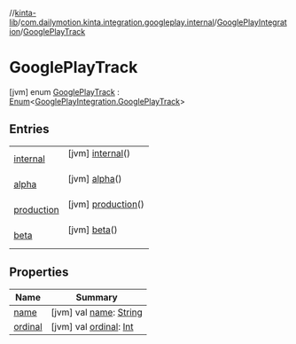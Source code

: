 //[kinta-lib](../../../../index.md)/[com.dailymotion.kinta.integration.googleplay.internal](../../index.md)/[GooglePlayIntegration](../index.md)/[GooglePlayTrack](index.md)



# GooglePlayTrack  
 [jvm] enum [GooglePlayTrack](index.md) : [Enum](https://kotlinlang.org/api/latest/jvm/stdlib/kotlin/-enum/index.html)<[GooglePlayIntegration.GooglePlayTrack](index.md)>    


## Entries  
  
| | |
|---|---|
| <a name="com.dailymotion.kinta.integration.googleplay.internal/GooglePlayIntegration.GooglePlayTrack.internal///PointingToDeclaration/"></a>[internal](internal/index.md)| <a name="com.dailymotion.kinta.integration.googleplay.internal/GooglePlayIntegration.GooglePlayTrack.internal///PointingToDeclaration/"></a> [jvm] [internal](internal/index.md)()  <br>   <br>|
| <a name="com.dailymotion.kinta.integration.googleplay.internal/GooglePlayIntegration.GooglePlayTrack.alpha///PointingToDeclaration/"></a>[alpha](alpha/index.md)| <a name="com.dailymotion.kinta.integration.googleplay.internal/GooglePlayIntegration.GooglePlayTrack.alpha///PointingToDeclaration/"></a> [jvm] [alpha](alpha/index.md)()  <br>   <br>|
| <a name="com.dailymotion.kinta.integration.googleplay.internal/GooglePlayIntegration.GooglePlayTrack.production///PointingToDeclaration/"></a>[production](production/index.md)| <a name="com.dailymotion.kinta.integration.googleplay.internal/GooglePlayIntegration.GooglePlayTrack.production///PointingToDeclaration/"></a> [jvm] [production](production/index.md)()  <br>   <br>|
| <a name="com.dailymotion.kinta.integration.googleplay.internal/GooglePlayIntegration.GooglePlayTrack.beta///PointingToDeclaration/"></a>[beta](beta/index.md)| <a name="com.dailymotion.kinta.integration.googleplay.internal/GooglePlayIntegration.GooglePlayTrack.beta///PointingToDeclaration/"></a> [jvm] [beta](beta/index.md)()  <br>   <br>|


## Properties  
  
|  Name |  Summary | 
|---|---|
| <a name="com.dailymotion.kinta.integration.googleplay.internal/GooglePlayIntegration.GooglePlayTrack/name/#/PointingToDeclaration/"></a>[name](index.md#172355602%2FProperties%2F-1554222510)| <a name="com.dailymotion.kinta.integration.googleplay.internal/GooglePlayIntegration.GooglePlayTrack/name/#/PointingToDeclaration/"></a> [jvm] val [name](index.md#172355602%2FProperties%2F-1554222510): [String](https://kotlinlang.org/api/latest/jvm/stdlib/kotlin/-string/index.html)   <br>|
| <a name="com.dailymotion.kinta.integration.googleplay.internal/GooglePlayIntegration.GooglePlayTrack/ordinal/#/PointingToDeclaration/"></a>[ordinal](index.md#1634149868%2FProperties%2F-1554222510)| <a name="com.dailymotion.kinta.integration.googleplay.internal/GooglePlayIntegration.GooglePlayTrack/ordinal/#/PointingToDeclaration/"></a> [jvm] val [ordinal](index.md#1634149868%2FProperties%2F-1554222510): [Int](https://kotlinlang.org/api/latest/jvm/stdlib/kotlin/-int/index.html)   <br>|

